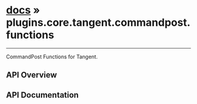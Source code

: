 # [docs](index.md) » plugins.core.tangent.commandpost.functions
---

CommandPost Functions for Tangent.

## API Overview

## API Documentation

